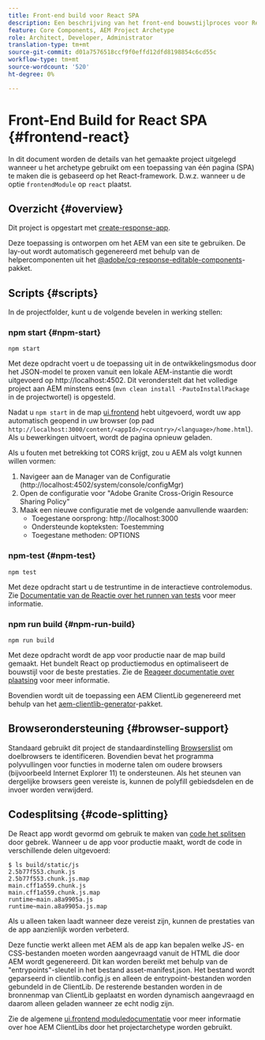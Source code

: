 ```yaml
---
title: Front-end build voor React SPA
description: Een beschrijving van het front-end bouwstijlproces voor React-based SPA projecten
feature: Core Components, AEM Project Archetype
role: Architect, Developer, Administrator
translation-type: tm+mt
source-git-commit: d01a7576518ccf9f0effd12dfd8198854c6cd55c
workflow-type: tm+mt
source-wordcount: '520'
ht-degree: 0%

---
```



# Front-End Build for React SPA {#frontend-react}

In dit document worden de details van het gemaakte project uitgelegd wanneer u het archetype gebruikt om een toepassing van één pagina (SPA) te maken die is gebaseerd op het React-framework. D.w.z. wanneer u de optie `frontendModule` op `react` plaatst.

## Overzicht {#overview}

Dit project is opgestart met [create-response-app](https://github.com/facebook/create-react-app).

Deze toepassing is ontworpen om het AEM van een site te gebruiken. De lay-out wordt automatisch gegenereerd met behulp van de helpercomponenten uit het [@adobe/cq-response-editable-components](https://www.npmjs.com/package/@adobe/cq-react-editable-components)-pakket.

## Scripts {#scripts}

In de projectfolder, kunt u de volgende bevelen in werking stellen:

### npm start {#npm-start}

```shell
npm start
```

Met deze opdracht voert u de toepassing uit in de ontwikkelingsmodus door het JSON-model te proxen vanuit een lokale AEM-instantie die wordt uitgevoerd op http://localhost:4502. Dit veronderstelt dat het volledige project aan AEM minstens eens (`mvn clean install -PautoInstallPackage` in de projectwortel) is opgesteld.

Nadat u `npm start` in de map [ui.frontend](uifrontend.md) hebt uitgevoerd, wordt uw app automatisch geopend in uw browser (op pad `http://localhost:3000/content/<appId>/<country>/<language>/home.html`). Als u bewerkingen uitvoert, wordt de pagina opnieuw geladen.

Als u fouten met betrekking tot CORS krijgt, zou u AEM als volgt kunnen willen vormen:

1. Navigeer aan de Manager van de Configuratie (http://localhost:4502/system/console/configMgr)
1. Open de configuratie voor &quot;Adobe Granite Cross-Origin Resource Sharing Policy&quot;
1. Maak een nieuwe configuratie met de volgende aanvullende waarden:
   * Toegestane oorsprong: http://localhost:3000
   * Ondersteunde kopteksten: Toestemming
   * Toegestane methoden: OPTIONS

### npm-test {#npm-test}

```shell
npm test
```

Met deze opdracht start u de testruntime in de interactieve controlemodus. Zie [Documentatie van de Reactie over het runnen van tests](https://facebook.github.io/create-react-app/docs/running-tests) voor meer informatie.

### npm run build {#npm-run-build}

```shell
npm run build
```

Met deze opdracht wordt de app voor productie naar de map build gemaakt. Het bundelt React op productiemodus en optimaliseert de bouwstijl voor de beste prestaties. Zie de [Reageer documentatie over plaatsing](https://facebook.github.io/create-react-app/docs/deployment) voor meer informatie.

Bovendien wordt uit de toepassing een AEM ClientLib gegenereerd met behulp van het [aem-clientlib-generator](https://github.com/wcm-io-frontend/aem-clientlib-generator)-pakket.

## Browserondersteuning {#browser-support}

Standaard gebruikt dit project de standaardinstelling [Browserslist](https://github.com/browserslist/browserslist) om doelbrowsers te identificeren. Bovendien bevat het programma polyvullingen voor functies in moderne talen om oudere browsers (bijvoorbeeld Internet Explorer 11) te ondersteunen. Als het steunen van dergelijke browsers geen vereiste is, kunnen de polyfill gebiedsdelen en de invoer worden verwijderd.

## Codesplitsing {#code-splitting}

De React app wordt gevormd om gebruik te maken van [code het splitsen](https://webpack.js.org/guides/code-splitting) door gebrek. Wanneer u de app voor productie maakt, wordt de code in verschillende delen uitgevoerd:

```shell
$ ls build/static/js
2.5b77f553.chunk.js
2.5b77f553.chunk.js.map
main.cff1a559.chunk.js
main.cff1a559.chunk.js.map
runtime~main.a8a9905a.js
runtime~main.a8a9905a.js.map
```

Als u alleen taken laadt wanneer deze vereist zijn, kunnen de prestaties van de app aanzienlijk worden verbeterd.

Deze functie werkt alleen met AEM als de app kan bepalen welke JS- en CSS-bestanden moeten worden aangevraagd vanuit de HTML die door AEM wordt gegenereerd. Dit kan worden bereikt met behulp van de &quot;entrypoints&quot;-sleutel in het bestand asset-manifest.json. Het bestand wordt geparseerd in clientlib.config.js en alleen de entrypoint-bestanden worden gebundeld in de ClientLib. De resterende bestanden worden in de bronnenmap van ClientLib geplaatst en worden dynamisch aangevraagd en daarom alleen geladen wanneer ze echt nodig zijn.

Zie de algemene [ui.frontend moduledocumentatie](uifrontend.md#clientlibs) voor meer informatie over hoe AEM ClientLibs door het projectarchetype worden gebruikt.
